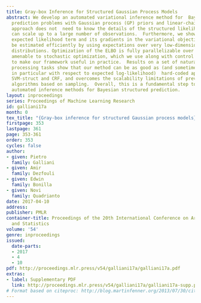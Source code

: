 ```yaml
---
title: Gray-box Inference for Structured Gaussian Process Models
abstract: We develop an automated variational inference method for  Bayesian structured
  prediction problems with Gaussian process (GP) priors and linear-chain likelihoods.  Our
  approach does not  need to know the details of the structured likelihood model and
  can scale up to a large number of observations.  Furthermore, we show that the required
  expected likelihood term and its gradients in the variational objective (ELBO) can
  be estimated efficiently by using expectations over very low-dimensional Gaussian
  distributions. Optimization of the ELBO is fully parallelizable over sequences and
  amenable to stochastic optimization, which we use along with control variate techniques
  to make our framework useful in practice.  Results on a set of natural language
  processing tasks show that our method can be as good as (and sometimes better than,
  in particular with respect to expected log-likelihood)  hard-coded approaches including
  SVM-struct and CRF, and overcomes the scalability limitations of previous inference
  algorithms based on sampling.  Overall, this is a fundamental step to developing
  automated inference methods for Bayesian structured prediction.
layout: inproceedings
series: Proceedings of Machine Learning Research
id: galliani17a
month: 0
tex_title: "{Gray-box inference for structured Gaussian process models}"
firstpage: 353
lastpage: 361
page: 353-361
order: 353
cycles: false
author:
- given: Pietro
  family: Galliani
- given: Amir
  family: Dezfouli
- given: Edwin
  family: Bonilla
- given: Novi
  family: Quadrianto
date: 2017-04-10
address: 
publisher: PMLR
container-title: Proceedings of the 20th International Conference on Artificial Intelligence
  and Statistics
volume: '54'
genre: inproceedings
issued:
  date-parts:
  - 2017
  - 4
  - 10
pdf: http://proceedings.mlr.press/v54/galliani17a/galliani17a.pdf
extras:
- label: Supplementary PDF
  link: http://proceedings.mlr.press/v54/galliani17a/galliani17a-supp.pdf
# Format based on citeproc: http://blog.martinfenner.org/2013/07/30/citeproc-yaml-for-bibliographies/
---
```

